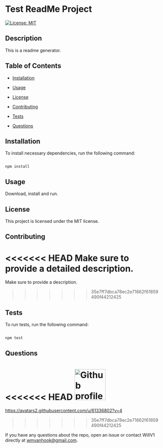 
# Test ReadMe Project

[![License: MIT](https://img.shields.io/badge/License-MIT-yellow.svg)](https://opensource.org/licenses/MIT)

## Description
  
This is a readme generator.

## Table of Contents

* [Installation](#installation)

* [Usage](#usage)
  
* [License](#license)

* [Contributing](#contributing)

* [Tests](#tests)

* [Questions](#questions)

## Installation 

To install necessary dependencies, run the following command: 

```

npm install

```

## Usage

Download, install and run.

## License

This project is licensed under the MIT license.

## Contributing 

<<<<<<< HEAD
Make sure to provide a detailed description.
=======
Make sure to provide a description.
>>>>>>> 35e7ff7dbca78ec2e71662f61859490f44212425

## Tests 

To run tests, run the following command:

```

npm test

```

## Questions

<<<<<<< HEAD
<img src ="https://avatars2.githubusercontent.com/u/61336802?v=4" alt="Github profile image" width="100px" height="100px" />
=======
https://avatars2.githubusercontent.com/u/61336802?v=4
>>>>>>> 35e7ff7dbca78ec2e71662f61859490f44212425

If you have any questions about the repo, open an issue or contact WillV1 directly at wmvanhook@gmail.com.

